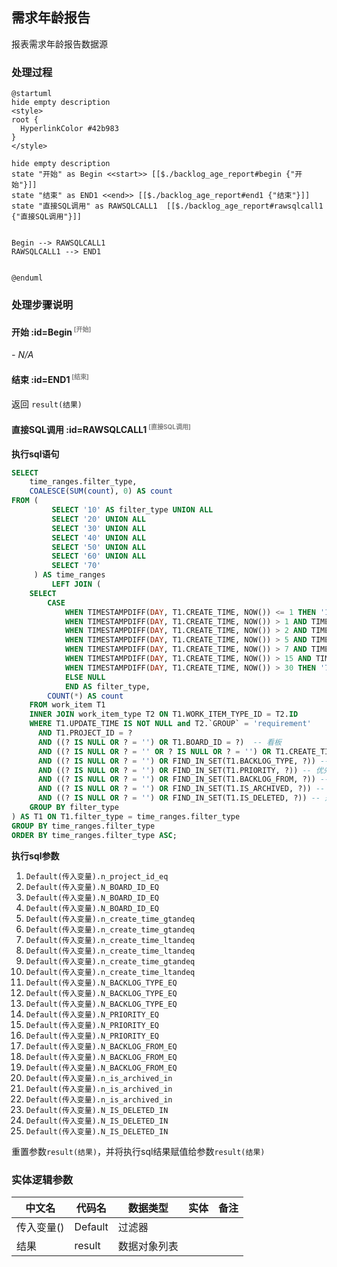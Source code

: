## 需求年龄报告 <!-- {docsify-ignore-all} -->

   报表需求年龄报告数据源

### 处理过程

```plantuml
@startuml
hide empty description
<style>
root {
  HyperlinkColor #42b983
}
</style>

hide empty description
state "开始" as Begin <<start>> [[$./backlog_age_report#begin {"开始"}]]
state "结束" as END1 <<end>> [[$./backlog_age_report#end1 {"结束"}]]
state "直接SQL调用" as RAWSQLCALL1  [[$./backlog_age_report#rawsqlcall1 {"直接SQL调用"}]]


Begin --> RAWSQLCALL1
RAWSQLCALL1 --> END1


@enduml
```


### 处理步骤说明

#### 开始 :id=Begin<sup class="footnote-symbol"> <font color=gray size=1>[开始]</font></sup>



*- N/A*
#### 结束 :id=END1<sup class="footnote-symbol"> <font color=gray size=1>[结束]</font></sup>



返回 `result(结果)`

#### 直接SQL调用 :id=RAWSQLCALL1<sup class="footnote-symbol"> <font color=gray size=1>[直接SQL调用]</font></sup>



<p class="panel-title"><b>执行sql语句</b></p>

```sql
SELECT
    time_ranges.filter_type,
    COALESCE(SUM(count), 0) AS count
FROM (
         SELECT '10' AS filter_type UNION ALL
         SELECT '20' UNION ALL
         SELECT '30' UNION ALL
         SELECT '40' UNION ALL
         SELECT '50' UNION ALL
         SELECT '60' UNION ALL
         SELECT '70'
     ) AS time_ranges
         LEFT JOIN (
    SELECT
        CASE
            WHEN TIMESTAMPDIFF(DAY, T1.CREATE_TIME, NOW()) <= 1 THEN '10'
            WHEN TIMESTAMPDIFF(DAY, T1.CREATE_TIME, NOW()) > 1 AND TIMESTAMPDIFF(DAY, T1.CREATE_TIME, NOW()) <= 2 THEN '20'
            WHEN TIMESTAMPDIFF(DAY, T1.CREATE_TIME, NOW()) > 2 AND TIMESTAMPDIFF(DAY, T1.CREATE_TIME, NOW()) <= 5 THEN '30'
            WHEN TIMESTAMPDIFF(DAY, T1.CREATE_TIME, NOW()) > 5 AND TIMESTAMPDIFF(DAY, T1.CREATE_TIME, NOW()) <= 7 THEN '40'
            WHEN TIMESTAMPDIFF(DAY, T1.CREATE_TIME, NOW()) > 7 AND TIMESTAMPDIFF(DAY, T1.CREATE_TIME, NOW()) <= 15 THEN '50'
            WHEN TIMESTAMPDIFF(DAY, T1.CREATE_TIME, NOW()) > 15 AND TIMESTAMPDIFF(DAY, T1.CREATE_TIME, NOW()) <= 30 THEN '60'
            WHEN TIMESTAMPDIFF(DAY, T1.CREATE_TIME, NOW()) > 30 THEN '70'
            ELSE NULL
            END AS filter_type,
        COUNT(*) AS count
    FROM work_item T1
    INNER JOIN work_item_type T2 ON T1.WORK_ITEM_TYPE_ID = T2.ID
    WHERE T1.UPDATE_TIME IS NOT NULL and T2.`GROUP` = 'requirement'
      AND T1.PROJECT_ID = ?
      AND ((? IS NULL OR ? = '') OR T1.BOARD_ID = ?)  -- 看板
      AND ((? IS NULL OR ? = '' OR ? IS NULL OR ? = '') OR T1.CREATE_TIME BETWEEN ? AND ?) -- 创建时间范围
      AND ((? IS NULL OR ? = '') OR FIND_IN_SET(T1.BACKLOG_TYPE, ?)) -- 需求类型
      AND ((? IS NULL OR ? = '') OR FIND_IN_SET(T1.PRIORITY, ?)) -- 优先级
      AND ((? IS NULL OR ? = '') OR FIND_IN_SET(T1.BACKLOG_FROM, ?)) -- 需求来源
      AND ((? IS NULL OR ? = '') OR FIND_IN_SET(T1.IS_ARCHIVED, ?)) -- 是否归档
      AND ((? IS NULL OR ? = '') OR FIND_IN_SET(T1.IS_DELETED, ?)) -- 是否删除
    GROUP BY filter_type
) AS T1 ON T1.filter_type = time_ranges.filter_type
GROUP BY time_ranges.filter_type
ORDER BY time_ranges.filter_type ASC;
```

<p class="panel-title"><b>执行sql参数</b></p>

1. `Default(传入变量).n_project_id_eq`
2. `Default(传入变量).N_BOARD_ID_EQ`
3. `Default(传入变量).N_BOARD_ID_EQ`
4. `Default(传入变量).N_BOARD_ID_EQ`
5. `Default(传入变量).n_create_time_gtandeq`
6. `Default(传入变量).n_create_time_gtandeq`
7. `Default(传入变量).n_create_time_ltandeq`
8. `Default(传入变量).n_create_time_ltandeq`
9. `Default(传入变量).n_create_time_gtandeq`
10. `Default(传入变量).n_create_time_ltandeq`
11. `Default(传入变量).N_BACKLOG_TYPE_EQ`
12. `Default(传入变量).N_BACKLOG_TYPE_EQ`
13. `Default(传入变量).N_BACKLOG_TYPE_EQ`
14. `Default(传入变量).N_PRIORITY_EQ`
15. `Default(传入变量).N_PRIORITY_EQ`
16. `Default(传入变量).N_PRIORITY_EQ`
17. `Default(传入变量).N_BACKLOG_FROM_EQ`
18. `Default(传入变量).N_BACKLOG_FROM_EQ`
19. `Default(传入变量).N_BACKLOG_FROM_EQ`
20. `Default(传入变量).n_is_archived_in`
21. `Default(传入变量).n_is_archived_in`
22. `Default(传入变量).n_is_archived_in`
23. `Default(传入变量).N_IS_DELETED_IN`
24. `Default(传入变量).N_IS_DELETED_IN`
25. `Default(传入变量).N_IS_DELETED_IN`

重置参数`result(结果)`，并将执行sql结果赋值给参数`result(结果)`



### 实体逻辑参数

|    中文名   |    代码名    |  数据类型    |  实体   |备注 |
| --------| --------| -------- | -------- | --------   |
|传入变量(<i class="fa fa-check"/></i>)|Default|过滤器|||
|结果|result|数据对象列表|||
